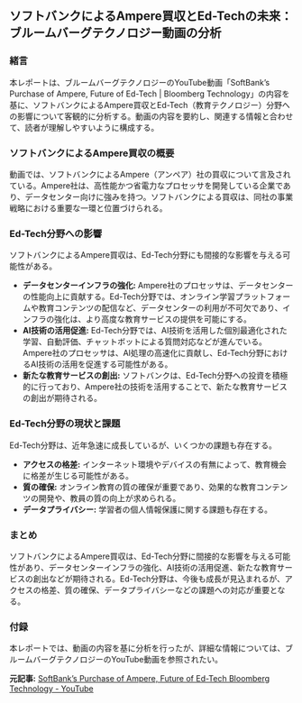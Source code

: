 ## ソフトバンクによるAmpere買収とEd-Techの未来：ブルームバーグテクノロジー動画の分析

### 緒言

本レポートは、ブルームバーグテクノロジーのYouTube動画「SoftBank’s Purchase of Ampere, Future of Ed-Tech | Bloomberg Technology」の内容を基に、ソフトバンクによるAmpere買収とEd-Tech（教育テクノロジー）分野への影響について客観的に分析する。動画の内容を要約し、関連する情報と合わせて、読者が理解しやすいように構成する。

### ソフトバンクによるAmpere買収の概要

動画では、ソフトバンクによるAmpere（アンペア）社の買収について言及されている。Ampere社は、高性能かつ省電力なプロセッサを開発している企業であり、データセンター向けに強みを持つ。ソフトバンクによる買収は、同社の事業戦略における重要な一環と位置づけられる。

### Ed-Tech分野への影響

ソフトバンクによるAmpere買収は、Ed-Tech分野にも間接的な影響を与える可能性がある。

* **データセンターインフラの強化:** Ampere社のプロセッサは、データセンターの性能向上に貢献する。Ed-Tech分野では、オンライン学習プラットフォームや教育コンテンツの配信など、データセンターの利用が不可欠であり、インフラの強化は、より高度な教育サービスの提供を可能にする。
* **AI技術の活用促進:** Ed-Tech分野では、AI技術を活用した個別最適化された学習、自動評価、チャットボットによる質問対応などが進んでいる。Ampere社のプロセッサは、AI処理の高速化に貢献し、Ed-Tech分野におけるAI技術の活用を促進する可能性がある。
* **新たな教育サービスの創出:** ソフトバンクは、Ed-Tech分野への投資を積極的に行っており、Ampere社の技術を活用することで、新たな教育サービスの創出が期待される。

### Ed-Tech分野の現状と課題

Ed-Tech分野は、近年急速に成長しているが、いくつかの課題も存在する。

* **アクセスの格差:** インターネット環境やデバイスの有無によって、教育機会に格差が生じる可能性がある。
* **質の確保:** オンライン教育の質の確保が重要であり、効果的な教育コンテンツの開発や、教員の質の向上が求められる。
* **データプライバシー:** 学習者の個人情報保護に関する課題も存在する。

### まとめ

ソフトバンクによるAmpere買収は、Ed-Tech分野に間接的な影響を与える可能性があり、データセンターインフラの強化、AI技術の活用促進、新たな教育サービスの創出などが期待される。Ed-Tech分野は、今後も成長が見込まれるが、アクセスの格差、質の確保、データプライバシーなどの課題への対応が重要となる。

### 付録

本レポートでは、動画の内容を基に分析を行ったが、詳細な情報については、ブルームバーグテクノロジーのYouTube動画を参照されたい。


**元記事:** [SoftBank’s Purchase of Ampere, Future of Ed-Tech Bloomberg Technology - YouTube](https://www.youtube.com/watch?v=MWKv5aoYfII)